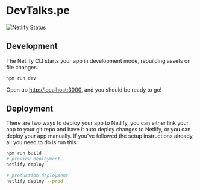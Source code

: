 # DevTalks.pe

[![Netlify Status](https://api.netlify.com/api/v1/badges/5fe8c453-6293-476d-b595-199fd94106c4/deploy-status)](https://app.netlify.com/sites/devtalkspe/deploys)

## Development

The Netlify CLI starts your app in development mode, rebuilding assets on file changes.

```sh
npm run dev
```

Open up [http://localhost:3000](http://localhost:3000), and you should be ready to go!

## Deployment

There are two ways to deploy your app to Netlify, you can either link your app to your git repo and have it auto deploy changes to Netlify, or you can deploy your app manually. If you've followed the setup instructions already, all you need to do is run this:

```sh
npm run build
# preview deployment
netlify deploy

# production deployment
netlify deploy --prod
```
